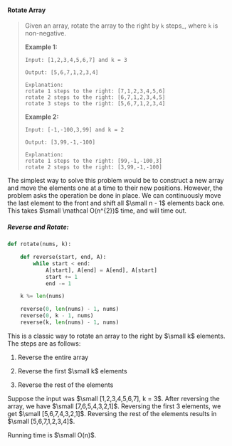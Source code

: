 #### Rotate Array

> Given an array, rotate the array to the right by `k` steps_, where `k` is non-negative.
>
> **Example 1:**
>
> ```
> Input: [1,2,3,4,5,6,7] and k = 3
>
> Output: [5,6,7,1,2,3,4]
>
> Explanation:
> rotate 1 steps to the right: [7,1,2,3,4,5,6]
> rotate 2 steps to the right: [6,7,1,2,3,4,5]
> rotate 3 steps to the right: [5,6,7,1,2,3,4]
> ```
>
> **Example 2:**
>
> ```
> Input: [-1,-100,3,99] and k = 2
>
> Output: [3,99,-1,-100]
>
> Explanation: 
> rotate 1 steps to the right: [99,-1,-100,3]
> rotate 2 steps to the right: [3,99,-1,-100]
> ```

The simplest way to solve this problem would be to construct a new array and move the elements one at a time to their new positions. However, the problem asks the operation be done in place. We can continuously move the last element to the front and shift all $\small n - 1$ elements back one. This takes $\small \mathcal O(n^{2})$ time, and will time out.

##### Reverse and Rotate:

```py
def rotate(nums, k):

    def reverse(start, end, A):
        while start < end:
            A[start], A[end] = A[end], A[start]
            start += 1
            end -= 1

    k %= len(nums)

    reverse(0, len(nums) - 1, nums)
    reverse(0, k - 1, nums)
    reverse(k, len(nums) - 1, nums)
```

This is a classic way to rotate an array to the right by $\small k$ elements. The steps are as follows:

1. Reverse the entire array

2. Reverse the first $\small k$ elements

3. Reverse the rest of the elements

Suppose the input was $\small [1,2,3,4,5,6,7], k = 3$. After reversing the array, we have $\small [7,6,5,4,3,2,1]$. Reversing the first 3 elements, we get $\small [5,6,7,4,3,2,1]$. Reversing the rest of the elements results in $\small [5,6,7,1,2,3,4]$.

Running time is $\small O(n)$.

